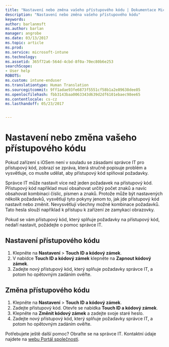 ```yaml
---
title: "Nastavení nebo změna vašeho přístupového kódu | Dokumentace Microsoftu"
description: "Nastavení nebo změna vašeho přístupového kódu"
keywords: 
author: barlanmsft
ms.author: barlan
manager: angrobe
ms.date: 03/13/2017
ms.topic: article
ms.prod: 
ms.service: microsoft-intune
ms.technology: 
ms.assetid: 365f72a6-564d-4cbd-8f0a-70ec80b6e253
searchScope:
- User help
ROBOTS: 
ms.custom: intune-enduser
ms.translationtype: Human Translation
ms.sourcegitcommit: 9ff1adae93fe6873f5551cf58b1a2e89638dee85
ms.openlocfilehash: fbb3143baa0063343d639d2df6101ebaec98ee65
ms.contentlocale: cs-cz
ms.lasthandoff: 05/23/2017


---
```


# <a name="set-or-change-your-passcode"></a>Nastavení nebo změna vašeho přístupového kódu

Pokud zařízení s iOSem není v souladu se zásadami správce IT pro přístupový kód, zobrazí se zpráva, která stručně popisuje problém a vysvětluje, co musíte udělat, aby přístupový kód splňoval požadavky.

Správce IT může nastavit více než jeden požadavek na přístupový kód. Přístupový kód například musí obsahovat určitý počet znaků a navíc obsahovat kombinaci číslic, písmen a znaků. Protože může být nastavených několik požadavků, vysvětlují tyto pokyny jenom to, jak jde přístupový kód nastavit nebo změnit. Nevysvětlují všechny možné kombinace požadavků. Tato hesla slouží například k přístupu k zařízení ze zamykací obrazovky.

Pokud se vám přístupový kód, který splňuje požadavky na přístupový kód, nedaří nastavit, požádejte o pomoc správce IT.

## <a name="set-your-passcode"></a>Nastavení přístupového kódu

1. Klepněte na **Nastavení** > **Touch ID a kódový zámek**.
2. V nabídce **Touch ID a kódový zámek** klepněte na **Zapnout kódový zámek**.
3. Zadejte nový přístupový kód, který splňuje požadavky správce IT, a potom ho opětovným zadáním ověřte.

## <a name="change-your-passcode"></a>Změna přístupového kódu

1. Klepněte na **Nastavení** > **Touch ID a kódový zámek**.
2. Zadejte přístupový kód. Otevře se nabídka **Touch ID a kódový zámek**.
2. Klepněte na **Změnit kódový zámek** a zadejte svoje staré heslo.
3. Zadejte nový přístupový kód, který splňuje požadavky správce IT, a potom ho opětovným zadáním ověřte.

Potřebujete ještě další pomoc? Obraťte se na správce IT. Kontaktní údaje najdete na [webu Portál společnosti](http://portal.manage.microsoft.com).

